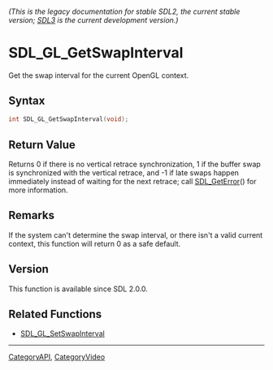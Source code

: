 ###### (This is the legacy documentation for stable SDL2, the current stable version; [SDL3](https://wiki.libsdl.org/SDL3/) is the current development version.)
# SDL_GL_GetSwapInterval

Get the swap interval for the current OpenGL context.

## Syntax

```c
int SDL_GL_GetSwapInterval(void);

```

## Return Value

Returns 0 if there is no vertical retrace synchronization, 1 if the buffer
swap is synchronized with the vertical retrace, and -1 if late swaps happen
immediately instead of waiting for the next retrace; call
[SDL_GetError](SDL_GetError)() for more information.

## Remarks

If the system can't determine the swap interval, or there isn't a valid
current context, this function will return 0 as a safe default.

## Version

This function is available since SDL 2.0.0.

## Related Functions

* [SDL_GL_SetSwapInterval](SDL_GL_SetSwapInterval)

----
[CategoryAPI](CategoryAPI), [CategoryVideo](CategoryVideo)


